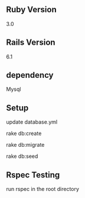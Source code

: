 

## Ruby Version
3.0

## Rails Version
 6.1
 
## dependency
Mysql

## Setup
 update database.yml
 
 rake db:create
 
 rake db:migrate
 
 rake db:seed
 
 
## Rspec Testing
run rspec in the root directory


 
